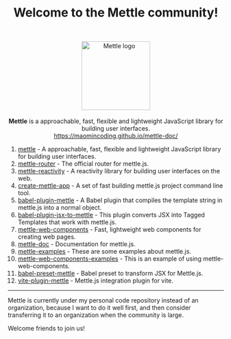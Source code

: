 <h1 align="center">Welcome to the <span>Mettle</span> community!</h1>
<br/>
<p align="center">
  <img src="https://maomincoding.github.io/mettle-doc/logo.png" alt="Mettle logo" width="160">
  <br/><br/>
  <b>Mettle</b> is a approachable, fast, flexible and lightweight JavaScript library for building user interfaces.
  <br/>
  <a href="https://maomincoding.github.io/mettle-doc/">https://maomincoding.github.io/mettle-doc/</a>
</p>

1. [mettle](https://github.com/maomincoding/mettle) - A approachable, fast, flexible and lightweight JavaScript library for building user interfaces.
2. [mettle-router](https://github.com/maomincoding/mettle-router) - The official router for mettle.js.
3. [mettle-reactivity](https://github.com/maomincoding/mettle-reactivity) - A reactivity library for building user interfaces on the web.
4. [create-mettle-app](https://github.com/maomincoding/create-mettle-app) - A set of fast building mettle.js project command line tool.
5. [babel-plugin-mettle](https://github.com/maomincoding/babel-plugin-mettle) - A Babel plugin that compiles the template string in mettle.js into a normal object.
6. [babel-plugin-jsx-to-mettle](https://github.com/maomincoding/babel-plugin-jsx-to-mettle) - This plugin converts JSX into Tagged Templates that work with mettle.js.
7. [mettle-web-components](https://github.com/maomincoding/mettle-web-components) - Fast, lightweight web components for creating web pages.
8. [mettle-doc](https://github.com/maomincoding/mettle-doc) - Documentation for mettle.js.
9. [mettle-examples](https://github.com/maomincoding/mettle-examples) - These are some examples about mettle.js.
10. [mettle-web-components-examples](https://github.com/maomincoding/mettle-web-components-examples) - This is an example of using mettle-web-components.
11. [babel-preset-mettle](https://github.com/maomincoding/babel-preset-mettle) - Babel preset to transform JSX for Mettle.js.
12. [vite-plugin-mettle](https://github.com/maomincoding/vite-plugin-mettle) - Mettle.js integration plugin for vite.
*** 

Mettle is currently under my personal code repository instead of an organization, because I want to do it well first, and then consider transferring it to an organization when the community is large.

Welcome friends to join us!

